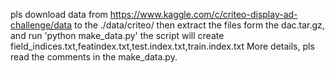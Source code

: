 pls download data from https://www.kaggle.com/c/criteo-display-ad-challenge/data to the ./data/criteo/
then extract the files form the dac.tar.gz, and run 'python make_data.py'
the script will create field_indices.txt,featindex.txt,test.index.txt,train.index.txt
More details, pls read the comments in the make_data.py.